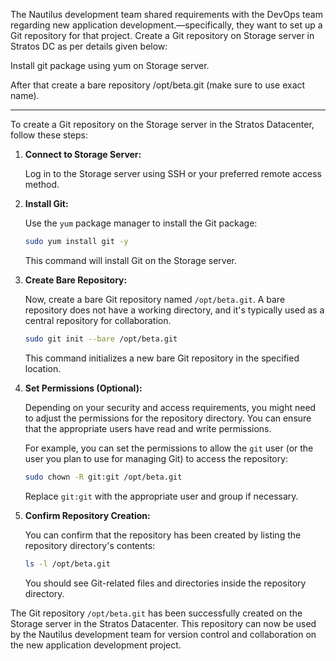 The Nautilus development team shared requirements with the DevOps team regarding new application development.—specifically, they want to set up a Git repository for that project. Create a Git repository on Storage server in Stratos DC as per details given below:



Install git package using yum on Storage server.


After that create a bare repository /opt/beta.git (make sure to use exact name).



----------------


To create a Git repository on the Storage server in the Stratos Datacenter, follow these steps:

1. **Connect to Storage Server:**

   Log in to the Storage server using SSH or your preferred remote access method.

2. **Install Git:**

   Use the `yum` package manager to install the Git package:

   ```bash
   sudo yum install git -y
   ```

   This command will install Git on the Storage server.

3. **Create Bare Repository:**

   Now, create a bare Git repository named `/opt/beta.git`. A bare repository does not have a working directory, and it's typically used as a central repository for collaboration.

   ```bash
   sudo git init --bare /opt/beta.git
   ```

   This command initializes a new bare Git repository in the specified location.

4. **Set Permissions (Optional):**

   Depending on your security and access requirements, you might need to adjust the permissions for the repository directory. You can ensure that the appropriate users have read and write permissions.

   For example, you can set the permissions to allow the `git` user (or the user you plan to use for managing Git) to access the repository:

   ```bash
   sudo chown -R git:git /opt/beta.git
   ```

   Replace `git:git` with the appropriate user and group if necessary.

5. **Confirm Repository Creation:**

   You can confirm that the repository has been created by listing the repository directory's contents:

   ```bash
   ls -l /opt/beta.git
   ```

   You should see Git-related files and directories inside the repository directory.

The Git repository `/opt/beta.git` has been successfully created on the Storage server in the Stratos Datacenter. This repository can now be used by the Nautilus development team for version control and collaboration on the new application development project.